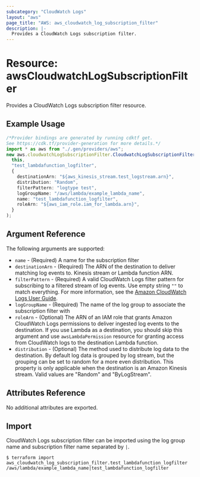 ```yaml
---
subcategory: "CloudWatch Logs"
layout: "aws"
page_title: "AWS: aws_cloudwatch_log_subscription_filter"
description: |-
  Provides a CloudWatch Logs subscription filter.
---
```


# Resource: awsCloudwatchLogSubscriptionFilter

Provides a CloudWatch Logs subscription filter resource.

## Example Usage

```typescript
/*Provider bindings are generated by running cdktf get.
See https://cdk.tf/provider-generation for more details.*/
import * as aws from "./.gen/providers/aws";
new aws.cloudwatchLogSubscriptionFilter.CloudwatchLogSubscriptionFilter(
  this,
  "test_lambdafunction_logfilter",
  {
    destinationArn: "${aws_kinesis_stream.test_logstream.arn}",
    distribution: "Random",
    filterPattern: "logtype test",
    logGroupName: "/aws/lambda/example_lambda_name",
    name: "test_lambdafunction_logfilter",
    roleArn: "${aws_iam_role.iam_for_lambda.arn}",
  }
);

```

## Argument Reference

The following arguments are supported:

* `name` - (Required) A name for the subscription filter
* `destinationArn` - (Required) The ARN of the destination to deliver matching log events to. Kinesis stream or Lambda function ARN.
* `filterPattern` - (Required) A valid CloudWatch Logs filter pattern for subscribing to a filtered stream of log events. Use empty string `""` to match everything. For more information, see the [Amazon CloudWatch Logs User Guide](https://docs.aws.amazon.com/AmazonCloudWatch/latest/logs/FilterAndPatternSyntax.html).
* `logGroupName` - (Required) The name of the log group to associate the subscription filter with
* `roleArn` - (Optional) The ARN of an IAM role that grants Amazon CloudWatch Logs permissions to deliver ingested log events to the destination. If you use Lambda as a destination, you should skip this argument and use `awsLambdaPermission` resource for granting access from CloudWatch logs to the destination Lambda function.
* `distribution` - (Optional) The method used to distribute log data to the destination. By default log data is grouped by log stream, but the grouping can be set to random for a more even distribution. This property is only applicable when the destination is an Amazon Kinesis stream. Valid values are "Random" and "ByLogStream".

## Attributes Reference

No additional attributes are exported.

## Import

CloudWatch Logs subscription filter can be imported using the log group name and subscription filter name separated by `|`.

```console
$ terraform import aws_cloudwatch_log_subscription_filter.test_lambdafunction_logfilter /aws/lambda/example_lambda_name|test_lambdafunction_logfilter
```
